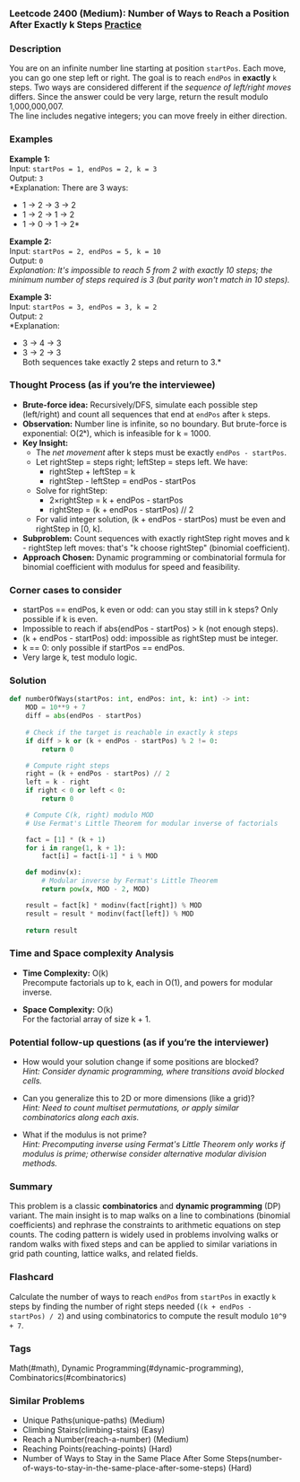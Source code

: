 ### Leetcode 2400 (Medium): Number of Ways to Reach a Position After Exactly k Steps [Practice](https://leetcode.com/problems/number-of-ways-to-reach-a-position-after-exactly-k-steps)

### Description  
You are on an infinite number line starting at position `startPos`. Each move, you can go one step left or right. The goal is to reach `endPos` in **exactly** `k` steps. Two ways are considered different if the *sequence of left/right moves* differs. Since the answer could be very large, return the result modulo 1,000,000,007.  
The line includes negative integers; you can move freely in either direction.

### Examples  

**Example 1:**  
Input: `startPos = 1, endPos = 2, k = 3`  
Output: `3`  
*Explanation: There are 3 ways:  
- 1 → 2 → 3 → 2  
- 1 → 2 → 1 → 2  
- 1 → 0 → 1 → 2*

**Example 2:**  
Input: `startPos = 2, endPos = 5, k = 10`  
Output: `0`  
*Explanation: It's impossible to reach 5 from 2 with exactly 10 steps; the minimum number of steps required is 3 (but parity won't match in 10 steps).*

**Example 3:**  
Input: `startPos = 3, endPos = 3, k = 2`  
Output: `2`  
*Explanation:  
- 3 → 4 → 3  
- 3 → 2 → 3  
Both sequences take exactly 2 steps and return to 3.*

### Thought Process (as if you’re the interviewee)  
- **Brute-force idea:** Recursively/DFS, simulate each possible step (left/right) and count all sequences that end at `endPos` after `k` steps.
- **Observation:** Number line is infinite, so no boundary. But brute-force is exponential: O(2ᵏ), which is infeasible for k = 1000.
- **Key Insight:**  
  - The *net movement* after k steps must be exactly `endPos - startPos`.  
  - Let rightStep = steps right; leftStep = steps left. We have:
    - rightStep + leftStep = k
    - rightStep - leftStep = endPos - startPos
  - Solve for rightStep:
    - 2×rightStep = k + endPos - startPos  
    - rightStep = (k + endPos - startPos) // 2
  - For valid integer solution, (k + endPos - startPos) must be even and rightStep in [0, k].
- **Subproblem:** Count sequences with exactly rightStep right moves and k - rightStep left moves: that's "k choose rightStep" (binomial coefficient).
- **Approach Chosen:** Dynamic programming or combinatorial formula for binomial coefficient with modulus for speed and feasibility.

### Corner cases to consider  
- startPos == endPos, k even or odd: can you stay still in k steps? Only possible if k is even.
- Impossible to reach if abs(endPos - startPos) > k (not enough steps).
- (k + endPos - startPos) odd: impossible as rightStep must be integer.
- k == 0: only possible if startPos == endPos.
- Very large k, test modulo logic.

### Solution

```python
def numberOfWays(startPos: int, endPos: int, k: int) -> int:
    MOD = 10**9 + 7
    diff = abs(endPos - startPos)
    
    # Check if the target is reachable in exactly k steps
    if diff > k or (k + endPos - startPos) % 2 != 0:
        return 0

    # Compute right steps
    right = (k + endPos - startPos) // 2
    left = k - right
    if right < 0 or left < 0:
        return 0

    # Compute C(k, right) modulo MOD
    # Use Fermat's Little Theorem for modular inverse of factorials

    fact = [1] * (k + 1)
    for i in range(1, k + 1):
        fact[i] = fact[i-1] * i % MOD

    def modinv(x):
        # Modular inverse by Fermat's Little Theorem
        return pow(x, MOD - 2, MOD)

    result = fact[k] * modinv(fact[right]) % MOD
    result = result * modinv(fact[left]) % MOD
    
    return result
```

### Time and Space complexity Analysis  

- **Time Complexity:** O(k)  
  Precompute factorials up to k, each in O(1), and powers for modular inverse.

- **Space Complexity:** O(k)  
  For the factorial array of size k + 1.

### Potential follow-up questions (as if you’re the interviewer)  

- How would your solution change if some positions are blocked?  
  *Hint: Consider dynamic programming, where transitions avoid blocked cells.*

- Can you generalize this to 2D or more dimensions (like a grid)?  
  *Hint: Need to count multiset permutations, or apply similar combinatorics along each axis.*

- What if the modulus is not prime?  
  *Hint: Precomputing inverse using Fermat's Little Theorem only works if modulus is prime; otherwise consider alternative modular division methods.*

### Summary
This problem is a classic **combinatorics** and **dynamic programming** (DP) variant. The main insight is to map walks on a line to combinations (binomial coefficients) and rephrase the constraints to arithmetic equations on step counts. The coding pattern is widely used in problems involving walks or random walks with fixed steps and can be applied to similar variations in grid path counting, lattice walks, and related fields.


### Flashcard
Calculate the number of ways to reach `endPos` from `startPos` in exactly `k` steps by finding the number of right steps needed (`(k + endPos - startPos) / 2`) and using combinatorics to compute the result modulo `10^9 + 7`.

### Tags
Math(#math), Dynamic Programming(#dynamic-programming), Combinatorics(#combinatorics)

### Similar Problems
- Unique Paths(unique-paths) (Medium)
- Climbing Stairs(climbing-stairs) (Easy)
- Reach a Number(reach-a-number) (Medium)
- Reaching Points(reaching-points) (Hard)
- Number of Ways to Stay in the Same Place After Some Steps(number-of-ways-to-stay-in-the-same-place-after-some-steps) (Hard)